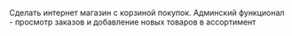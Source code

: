 Сделать интернет магазин с корзиной покупок. Админский функционал - просмотр заказов и добавление новых товаров в ассортимент
